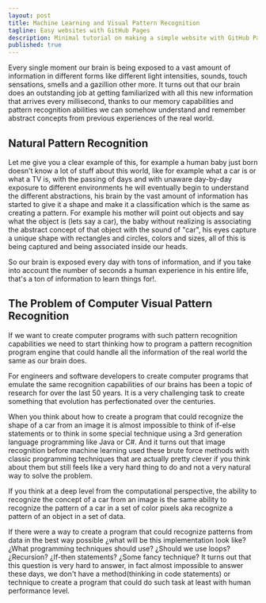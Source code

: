 ```yaml
---
layout: post
title: Machine Learning and Visual Pattern Recognition
tagline: Easy websites with GitHub Pages
description: Minimal tutorial on making a simple website with GitHub Pages
published: true
---
```


Every single moment our brain is being exposed to a vast amount of information in different forms like different light intensities, sounds, touch sensations, smells and a gazillion other more. It turns out that our brain does an outstanding job at getting familiarized with all this new information that arrives every millisecond, thanks to our memory capabilities and pattern recognition abilities we can somehow understand and remember abstract concepts from previous experiences of the real world.

## Natural Pattern Recognition

Let me give you a clear example of this, for example a human baby just born doesn't know a lot of stuff about this world, like for example what a car is or what a TV is, with the passing of days and with unaware day-by-day exposure to different environments he will eventually begin to understand the different abstractions, his brain by the vast amount of information has started to give it a shape and make it a classification which is the same as creating a pattern. For example his mother will point out objects and say what the object is (lets say a car), the baby without realizing is associating the abstract concept of that object with the sound of "car", his eyes capture a unique shape with rectangles and circles, colors and sizes, all of this is being captured and being associated inside our heads.

So our brain is exposed every day with tons of information, and if you take into account the number of seconds a human experience in his entire life, that's a ton of information to learn things for!.

## The Problem  of Computer Visual Pattern Recognition

If we want to create computer programs with such pattern recognition capabilities we need to start thinking how to program a pattern recognition program engine that could handle all the information of the real world the same as our brain does.

For engineers and software developers to create computer programs that emulate the same recognition capabilities of our brains has been a topic of research for over the last 50 years. It is a very challenging task to create something that evolution has perfectionated over the centuries.

When you think about how to create a program that could recognize the shape of a car from an image it is almost impossible to think of if-else statements or to think in some special technique using a 3rd generation language programming like Java or C#. And it turns out that image recognition before machine learning used these brute force methods with classic programming techniques that are actually pretty clever if you think about them but still feels like a very hard thing to do and not a very natural way to solve the problem.

If you think at a deep level from the computational perspective, the ability to recognize the concept of a car from an image is the same ability to recognize the pattern of a car in a set of color pixels aka recognize a pattern of an object in a set of data.

If there were a way to create a program that could recognize patterns from data in the best way possible ¿what will be this implementation look like? ¿What programming techniques should use? ¿Should we use loops? ¿Recursion? ¿If-then statements? ¿Some fancy technique? 
It turns out that this question is very hard to answer, in fact almost impossible to answer these days,  we don't have a method(thinking in code statements) or technique to create a program that could do such task at least with human performance level.

